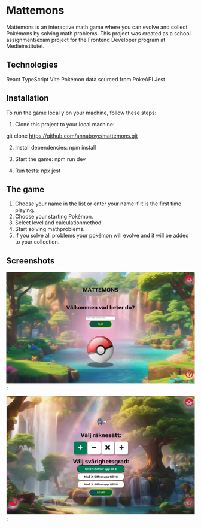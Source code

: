 # Mattemons

Mattemons is an interactive math game where you can evolve and collect Pokémons by solving math problems. This project was created as a school assignment/exam project for the Frontend Developer program at Medieinstitutet.

## Technologies

React
TypeScript
Vite
Pokémon data sourced from PokeAPI
Jest

## Installation

To run the game local
y on your machine, follow these steps:

1. Clone this project to your local machine:

git clone https://github.com/annaboye/mattemons.git

2. Install dependencies:
   npm install

3. Start the game:
   npm run dev

4. Run tests:
  npx jest
  
## The game

1. Choose your name in the list or enter your name if it is the first time playing.
2. Choose your starting Pokémon.
3. Select level and calculationmethod.
4. Start solving mathproblems.
5. If you solve all problems your pokémon will evolve and it will be added to your collection.

## Screenshots

![screenshots](/public/screenshot1.png);

![screenshots](/public/screenshot2.png);
